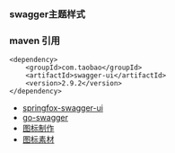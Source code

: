 ### swagger主题样式



###   maven 引用

```
<dependency>
    <groupId>com.taobao</groupId>
    <artifactId>swagger-ui</artifactId>
    <version>2.9.2</version>
</dependency>
```



* [springfox-swagger-ui](https://github.com/Bestfeel/springfox-swagger-ui)
* [go-swagger](https://github.com/aiganbao/go-swagger)
* [图标制作](http://www.haotu.net/pack/2977/china-website-icons)
* [图标素材](http://www.iconfont.cn/)